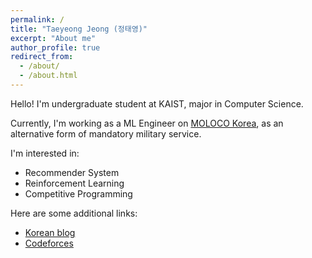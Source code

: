 ```yaml
---
permalink: /
title: "Taeyeong Jeong (정태영)"
excerpt: "About me"
author_profile: true
redirect_from: 
  - /about/
  - /about.html
---
```


Hello! I'm undergraduate student at KAIST, major in Computer Science.

Currently, I'm working as a ML Engineer on [MOLOCO Korea](https://www.molocoads.com/), as an alternative form of mandatory military service.

I'm interested in:
- Recommender System
- Reinforcement Learning
- Competitive Programming

Here are some additional links:
- [Korean blog](http://wwiiiii.tistory.com/)
- [Codeforces](http://codeforces.com/profile/youandi)